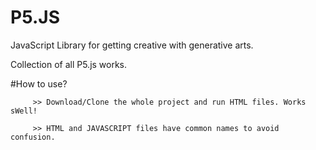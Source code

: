 # P5.JS


JavaScript Library for getting creative with generative arts.


Collection of all P5.js works.


#How to use?

         >> Download/Clone the whole project and run HTML files. Works sWell!
    
	     >> HTML and JAVASCRIPT files have common names to avoid confusion.
